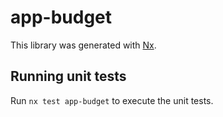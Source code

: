 # app-budget

This library was generated with [Nx](https://nx.dev).

## Running unit tests

Run `nx test app-budget` to execute the unit tests.
